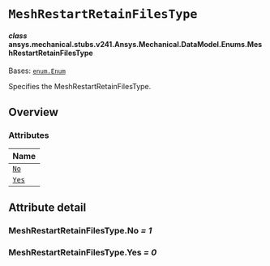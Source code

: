 <!-- vale off -->

<a id="meshrestartretainfilestype"></a>

# `MeshRestartRetainFilesType`

<a id="ansys.mechanical.stubs.v241.Ansys.Mechanical.DataModel.Enums.MeshRestartRetainFilesType"></a>

#### *class* ansys.mechanical.stubs.v241.Ansys.Mechanical.DataModel.Enums.MeshRestartRetainFilesType

Bases: [`enum.Enum`](https://docs.python.org/3/library/enum.html#enum.Enum)

Specifies the MeshRestartRetainFilesType.

<!-- !! processed by numpydoc !! -->

<a id="overview"></a>

## Overview

### Attributes

| Name |
| ------------------------------------------ |
| [`No`](#MeshRestartRetainFilesType.No) |
| [`Yes`](#MeshRestartRetainFilesType.Yes) |

<a id="attribute-detail"></a>

## Attribute detail

<a id="MeshRestartRetainFilesType.No"></a>

### MeshRestartRetainFilesType.No *= 1*

<a id="MeshRestartRetainFilesType.Yes"></a>

### MeshRestartRetainFilesType.Yes *= 0*

<!-- vale on -->
